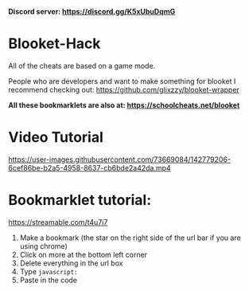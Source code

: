 **Discord server: https://discord.gg/K5xUbuDqmG**

# Blooket-Hack
All of the cheats are based on a game mode.

People who are developers and want to make something for blooket I recommend checking out: https://github.com/glixzzy/blooket-wrapper

**All these bookmarklets are also at: https://schoolcheats.net/blooket**

# Video Tutorial
https://user-images.githubusercontent.com/73669084/142779206-6cef86be-b2a5-4958-8637-cb6bde2a42da.mp4


# Bookmarklet tutorial:
https://streamable.com/t4u7i7

1. Make a bookmark (the star on the right side of the url bar if you are using chrome)
2. Click on more at the bottom left corner
3. Delete everything in the url box
4. Type `javascript:`
5. Paste in the code
